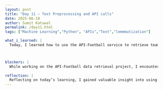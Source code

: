 ```yaml
---
layout: post
title: "Day 11 – Text Preprocessing and API calls"
date: 2025-06-10
author: Sumit Katuwal
permalink: /day11.html
tags: ["Machine Learning","Python", "APIs","Text","lemmmatization"]

what_i_learned: |
  Today, I learned how to use the API-Football service to retrieve team statistics for the 2023 season of a specified football league, such as the Premier League, using Python with the requests library. The provided code demonstrates how to fetch a list of teams in a league and then collect detailed statistics for each team, including matches played, wins, draws, losses, goals scored, and goals conceded. I discovered the importance of handling API responses carefully, as the data structure may vary (e.g., list or dictionary), requiring conditional processing to avoid errors. Additionally, I understood the need to respect API rate limits by adding delays, such as a 5-second pause between requests, to prevent server overload. Finally, I learned how to organize the collected data into a structured pandas DataFrame for easy analysis and visualization, aligning with the goals of projects like BearBot for automating sports journalism tasks.



blockers: |
  While working on the API-Football data retrieval project, I encountered a blocker related to inconsistent API response formats, as the data could return as either a list or a dictionary, complicating the code’s ability to process it reliably. This required implementing conditional checks to handle both cases, which added complexity and slowed down development. Additionally, the API’s rate limits necessitated a 5-second delay between requests, significantly increasing the time needed to collect data for all teams in the league.
  
reflection: |
  Reflecting on today’s learning, I gained valuable insight into using the API-Football service with Python to extract team statistics for the 2023 football season, which deepened my understanding of real-time data retrieval for sports journalism applications like the BearBot project. The process of navigating the API’s structure taught me to handle varying response formats, such as lists or dictionaries, ensuring robust code that avoids errors. Implementing a 5-second delay between requests highlighted the importance of respecting API rate limits to maintain reliable access, a practical consideration for scalable projects. Organizing the data into a pandas DataFrame showed me how to transform raw API outputs into structured formats for analysis, aligning with the automation goals of sports reporting. Overall, this experience underscored the power of APIs in enhancing efficiency and accuracy in data-driven journalism, inspiring me to explore further applications in sports media.
---
```







